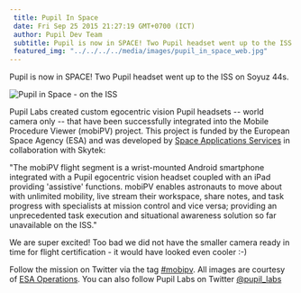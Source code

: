 ```yaml
---
 title: Pupil In Space
 date: Fri Sep 25 2015 21:27:19 GMT+0700 (ICT)
 author: Pupil Dev Team
 subtitle: Pupil is now in SPACE! Two Pupil headset went up to the ISS on Soyuz 44s...
 featured_img: "../../../../media/images/pupil_in_space_web.jpg"
---
```


Pupil is now in SPACE! Two Pupil headset went up to the ISS on Soyuz 44s.

<img src="../../../../media/images/pupil_in_space_web.jpg" class='Feature-image' alt="Pupil in Space - on the ISS">

Pupil Labs created custom egocentric vision Pupil headsets -- world camera only -- that have been successfully integrated into the Mobile Procedure Viewer (mobiPV) project. This project is funded by the European Space Agency (ESA) and was developed by [Space Applications Services][1] in collaboration with Skytek:

"The mobiPV flight segment is a wrist-mounted Android smartphone integrated with a Pupil egocentric vision headset coupled with an iPad providing 'assistive' functions. mobiPV enables astronauts to move about with unlimited mobility, live stream their workspace, share notes, and task progress with specialists at mission control and vice versa; providing an unprecedented task execution and situational awareness solution so far unavailable on the ISS."

We are super excited! Too bad we did not have the smaller camera ready in time for flight certification - it would have looked even cooler :-)

Follow the mission on Twitter via the tag [#mobipv][2]. All images are courtesy of [ESA Operations][3]. You can also follow Pupil Labs on Twitter [@pupil_labs][4]

[1]: http://www.spaceapplications.com/ "Space Applications"
[2]: https://twitter.com/hashtag/mobipv "mobipv"
[3]: https://twitter.com/esaoperations "ESA Operations"
[4]: https://twitter.com/pupil_labs "Pupil Labs on Twitter"